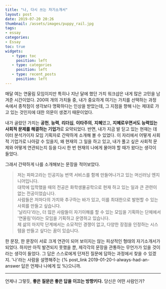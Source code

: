 ```yaml
---
title: "나, 다시 쓰는 자기소개서"
layout: post
date: 2019-07-20 20:26
thumbnail: /assets/images/puppy_rail.jpg
tags:
- essay
categories: 
- Essay
toc: true
widgets:
   - type: toc
     position: left
   - type: categories
     position: left
   - type: recent_posts
     position: left
---
```


매달 여는 연울림 모임이지만 특히나 지난 달에 했던 가치 워크샵은 내게 많은 고민을 남겨준 시간이었다. 200여 개의 가치들 중, 내가 중요하게 여기는 가치를 선택하는 과정 속에서 종착점이 생각보다 명확하다는 인상을 받았는데, 그 지점을 향해 나는 제대로 가고 있는 것인지에 대한 의문이 생겼기 때문이었다.
<!--more-->
내가 골랐던 가치는 **공헌**, **능력**, **리더십**, **이타주의**, **지혜**였고, **지혜로우면서도 능력있는 사회적 문제를 해결하는 기업가**로 요약되었다. 반면, 내가 지금 발 딛고 있는 현재는 데이터 분석가이자 모임 기획자로 간략하게 소개해 볼 수 있었다. 이 자리에서 어떻게 사회적 기업가로 나아갈 수 있을지, 왜 현재의 그 일을 하고 있고, 내가 풀고 싶은 사회적 문제와 어떻게 연관되는지 등을 다시 한 번 현재의 나에게 물어야 할 때가 왔다는 생각이 들었다.

그래서 간략하게 나를 소개해보는 문장을 적어보았다.

> 저는 파파고라는 인공지능 번역 서비스를 함께 만들어나가고 있는 머신러닝 엔지니어입니다. <br>
> 대학에 입학했을 때의 전공은 화학생물공학으로 현재 하고 있는 일과 큰 관련이 없는 전공이었습니다. <br>
> 사람들은 저마다의 가치와 추구하는 바가 있고, 이를 최대한으로 발현할 수 있는 사회를 만들고 싶습니다. <br>
> '날리다'라는, 더 많은 사람들이 자기이해를 할 수 있는 모임을 기획하는 단체에서 '연울림'이라는 모임을 기획하고 운영하고 있습니다. <br>
> 제 삶의 마지막 단계에서는 소모적인 경쟁이 없고, 다양한 장점을 인정하는 시스템을 만들고 싶다는 꿈이 있습니다.

한 문장, 한 문장이 서로 크게 연관이 되어 보이지는 않는 피상적인 형태의 자기소개서가 되었다. 하지만 아직 발견되지 못했을 뿐, 제각각의 문장을 관통하는 무언가가 있을 것이라는 생각이 들었다. 그 답은 스스로에게 던져진 질문에 답하는 과정에서 찾을 수 있겠지. '나'라는 사람을 설명해주는 {% post_link 2019-01-20-I-always-had-an-answer 답은 언제나 나에게 있 %}으니까.

---

언제나 그렇듯, **좋은 질문은 좋은 답을 이끄는 방향키다.** 당신은 어떤 사람인가?